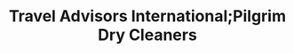 ---
title: "Travel Advisors International;Pilgrim Dry Cleaners"
url: /chanhassen/travel-advisors-international-pilgrim-dry-cleaners/
shop: Reisebüro
---
